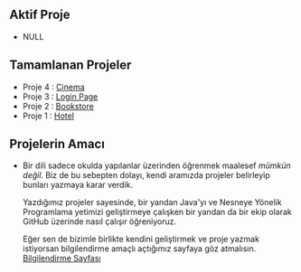 ## Aktif Proje

- NULL

## Tamamlanan Projeler

- Proje 4 : [Cinema](PT4-Cinema)  
- Proje 3 : [Login Page](PT3-LoginPage)  
- Proje 2 : [Bookstore](PT2-Bookstore)  
- Proje 1 : [Hotel](PT1-Hotel)  

## Projelerin Amacı

- Bir dili sadece okulda yapılanlar üzerinden öğrenmek maalesef *mümkün değil*. Biz de bu sebepten dolayı, kendi aramızda projeler belirleyip bunları yazmaya karar verdik.

	Yazdığımız projeler sayesinde, bir yandan Java'yı ve Nesneye Yönelik Programlama yetimizi geliştirmeye çalışken bir yandan da bir ekip olarak GitHub üzerinde nasıl çalışır öğreniyoruz.

	Eğer sen de bizimle birlikte kendini geliştirmek ve proje yazmak istiyorsan bilgilendirme amaçlı açtığımız sayfaya göz atmalısın. [Bilgilendirme Sayfası](https://github.com/java-util-help/info/blob/master/README.md)
